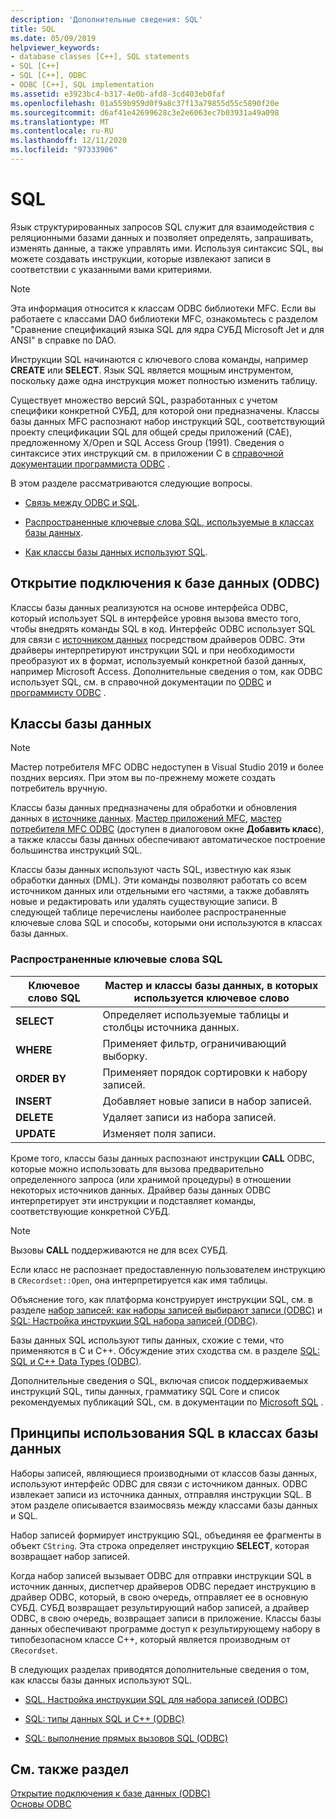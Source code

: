 ```yaml
---
description: 'Дополнительные сведения: SQL'
title: SQL
ms.date: 05/09/2019
helpviewer_keywords:
- database classes [C++], SQL statements
- SQL [C++]
- SQL [C++], ODBC
- ODBC [C++], SQL implementation
ms.assetid: e3923bc4-b317-4e0b-afd8-3cd403eb0faf
ms.openlocfilehash: 01a559b959d0f9a8c37f13a79855d55c5890f20e
ms.sourcegitcommit: d6af41e42699628c3e2e6063ec7b03931a49a098
ms.translationtype: MT
ms.contentlocale: ru-RU
ms.lasthandoff: 12/11/2020
ms.locfileid: "97333906"
---
```

# <a name="sql"></a>SQL

Язык структурированных запросов SQL служит для взаимодействия с реляционными базами данных и позволяет определять, запрашивать, изменять данные, а также управлять ими. Используя синтаксис SQL, вы можете создавать инструкции, которые извлекают записи в соответствии с указанными вами критериями.

> [!NOTE]
> Эта информация относится к классам ODBC библиотеки MFC. Если вы работаете с классами DAO библиотеки MFC, ознакомьтесь с разделом "Сравнение спецификаций языка SQL для ядра СУБД Microsoft Jet и для ANSI" в справке по DAO.

Инструкции SQL начинаются с ключевого слова команды, например **CREATE** или **SELECT**. Язык SQL является мощным инструментом, поскольку даже одна инструкция может полностью изменить таблицу.

Существует множество версий SQL, разработанных с учетом специфики конкретной СУБД, для которой они предназначены. Классы базы данных MFC распознают набор инструкций SQL, соответствующий проекту спецификации SQL для общей среды приложений (CAE), предложенному X/Open и SQL Access Group (1991). Сведения о синтаксисе этих инструкций см. в приложении C в [справочной документации программиста ODBC](/sql/odbc/reference/odbc-programmer-s-reference) .

В этом разделе рассматриваются следующие вопросы.

- [Связь между ODBC и SQL](#_core_open_database_connectivity_.28.odbc.29).

- [Распространенные ключевые слова SQL, используемые в классах базы данных](#_core_the_database_classes).

- [Как классы базы данных используют SQL](#_core_how_the_database_classes_use_sql).

## <a name="open-database-connectivity-odbc"></a><a name="_core_open_database_connectivity_.28.odbc.29"></a> Открытие подключения к базе данных (ODBC)

Классы базы данных реализуются на основе интерфейса ODBC, который использует SQL в интерфейсе уровня вызова вместо того, чтобы внедрять команды SQL в код. Интерфейс ODBC использует SQL для связи с [источником данных](../../data/odbc/data-source-odbc.md) посредством драйверов ODBC. Эти драйверы интерпретируют инструкции SQL и при необходимости преобразуют их в формат, используемый конкретной базой данных, например Microsoft Access. Дополнительные сведения о том, как ODBC использует SQL, см. в справочной документации по [ODBC](../../data/odbc/odbc-basics.md) и [программисту ODBC](/sql/odbc/reference/odbc-programmer-s-reference) .

## <a name="database-classes"></a><a name="_core_the_database_classes"></a> Классы базы данных

> [!NOTE]
> Мастер потребителя MFC ODBC недоступен в Visual Studio 2019 и более поздних версиях. При этом вы по-прежнему можете создать потребитель вручную.

Классы базы данных предназначены для обработки и обновления данных в [источнике данных](../../data/odbc/data-source-odbc.md). [Мастер приложений MFC](../../mfc/reference/database-support-mfc-application-wizard.md), [мастер потребителя MFC ODBC](../../mfc/reference/adding-an-mfc-odbc-consumer.md) (доступен в диалоговом окне **Добавить класс**), а также классы базы данных обеспечивают автоматическое построение большинства инструкций SQL.

Классы базы данных используют часть SQL, известную как язык обработки данных (DML). Эти команды позволяют работать со всем источником данных или отдельными его частями, а также добавлять новые и редактировать или удалять существующие записи. В следующей таблице перечислены наиболее распространенные ключевые слова SQL и способы, которыми они используются в классах базы данных.

### <a name="some-common-sql-keywords"></a>Распространенные ключевые слова SQL

|Ключевое слово SQL|Мастер и классы базы данных, в которых используется ключевое слово|
|-----------------|---------------------------------------------|
|**SELECT**|Определяет используемые таблицы и столбцы источника данных.|
|**WHERE**|Применяет фильтр, ограничивающий выборку.|
|**ORDER BY**|Применяет порядок сортировки к набору записей.|
|**INSERT**|Добавляет новые записи в набор записей.|
|**DELETE**|Удаляет записи из набора записей.|
|**UPDATE**|Изменяет поля записи.|

Кроме того, классы базы данных распознают инструкции **CALL** ODBC, которые можно использовать для вызова предварительно определенного запроса (или хранимой процедуры) в отношении некоторых источников данных. Драйвер базы данных ODBC интерпретирует эти инструкции и подставляет команды, соответствующие конкретной СУБД.

> [!NOTE]
> Вызовы **CALL** поддерживаются не для всех СУБД.

Если класс не распознает предоставленную пользователем инструкцию в `CRecordset::Open`, она интерпретируется как имя таблицы.

Объяснение того, как платформа конструирует инструкции SQL, см. в разделе [набор записей: как наборы записей выбирают записи (ODBC)](../../data/odbc/recordset-how-recordsets-select-records-odbc.md) и [SQL: Настройка инструкции SQL набора записей (ODBC)](../../data/odbc/sql-customizing-your-recordsets-sql-statement-odbc.md).

Базы данных SQL используют типы данных, схожие с теми, что применяются в C и C++. Обсуждение этих сходства см. в разделе [SQL: SQL и C++ Data Types (ODBC)](../../data/odbc/sql-sql-and-cpp-data-types-odbc.md).

Дополнительные сведения о SQL, включая список поддерживаемых инструкций SQL, типы данных, грамматику SQL Core и список рекомендуемых публикаций SQL, см. в документации по [Microsoft SQL](/sql/) .

## <a name="how-the-database-classes-use-sql"></a><a name="_core_how_the_database_classes_use_sql"></a> Принципы использования SQL в классах базы данных

Наборы записей, являющиеся производными от классов базы данных, используют интерфейс ODBC для связи с источником данных. ODBC извлекает записи из источника данных, отправляя инструкции SQL. В этом разделе описывается взаимосвязь между классами базы данных и SQL.

Набор записей формирует инструкцию SQL, объединяя ее фрагменты в объект `CString`. Эта строка определяет инструкцию **SELECT**, которая возвращает набор записей.

Когда набор записей вызывает ODBC для отправки инструкции SQL в источник данных, диспетчер драйверов ODBC передает инструкцию в драйвер ODBC, который, в свою очередь, отправляет ее в основную СУБД. СУБД возвращает результирующий набор записей, а драйвер ODBC, в свою очередь, возвращает записи в приложение. Классы базы данных обеспечивают программе доступ к результирующему набору в типобезопасном классе C++, который является производным от `CRecordset`.

В следующих разделах приводятся дополнительные сведения о том, как классы базы данных используют SQL.

- [SQL. Настройка инструкции SQL для набора записей (ODBC)](../../data/odbc/sql-customizing-your-recordsets-sql-statement-odbc.md)

- [SQL: типы данных SQL и C++ (ODBC)](../../data/odbc/sql-sql-and-cpp-data-types-odbc.md)

- [SQL: выполнение прямых вызовов SQL (ODBC)](../../data/odbc/sql-making-direct-sql-calls-odbc.md)

## <a name="see-also"></a>См. также раздел

[Открытие подключения к базе данных (ODBC)](../../data/odbc/open-database-connectivity-odbc.md)<br/>
[Основы ODBC](../../data/odbc/odbc-basics.md)
